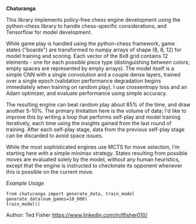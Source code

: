 **Chaturanga**

This library implements policy-free chess engine development using the python-chess library to handle chess-specific considerations, and Tensorflow for model development. 

While game play is handled using the python-chess framework, game states ("boards") are transformed to numpy arrays of shape (8, 8, 12) for model training and scoring. Each vector of the 8x8 grid contains 12 elements - one for each possible piece type (distinguishing between colors; empty spaces are represented by empty arrays). The model itself is a simple CNN with a single convolution and a couple dense layers, trained over a single epoch (validation performance degradation begins immediately when training on random play). I use crossentropy loss and an Adam optimizer, and evaluate performance using simple accuracy.

The resulting engine can beat random play about 85% of the time, and draw another 5-10%. The primary limitation here is the volume of data; I'd like to improve this by writing a loop that performs self-play and model training iteratively, each time using the insights gained from the last round of training. After each self-play stage, data from the previous self-play stage can be discarded to avoid space issues.

While the most sophisticated engines use MCTS for move selection, I'm starting here with a simple minimax strategy. States resulting from possible moves are evaluated solely by the model, without any human heuristics, except that the engine is instructed to checkmate its opponent whenever this is possible on the current move. 

*Example Usage*
```
from chaturanga import generate_data, train_model
generate_data(num_games=10_000)
train_model()
```

Author: Ted Fisher
https://www.linkedin.com/in/tfisher010/